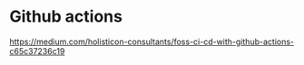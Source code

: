 # Github actions

https://medium.com/holisticon-consultants/foss-ci-cd-with-github-actions-c65c37236c19